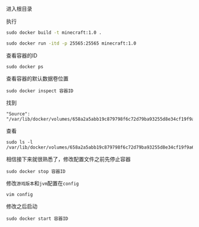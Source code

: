 进入根目录

执行

```cmd
sudo docker build -t minecraft:1.0 .

sudo docker run -itd -p 25565:25565 minecraft:1.0
```

查看容器的ID

```
sudo docker ps
```

查看容器的默认数据卷位置

```
sudo docker inspect 容器ID
```

找到

```
"Source": "/var/lib/docker/volumes/658a2a5abb19c879798f6c72d79ba93255d8e34cf19f9a682cc35a91ef5d42af/_data"
```

查看

```
sudo ls -l /var/lib/docker/volumes/658a2a5abb19c879798f6c72d79ba93255d8e34cf19f9a682cc35a91ef5d42af/_data
```

相信接下来就很熟悉了，修改配置文件之前先停止容器

```
sudo docker stop 容器ID
```

修改`游戏版本`和`jvm`配置在`config`

```
vim config
```

修改之后启动

```
sudo docker start 容器ID
```


